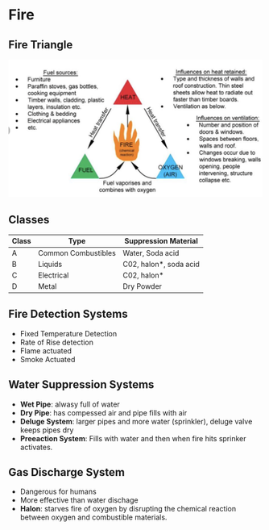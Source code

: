 # Fire

## Fire Triangle
![Fire Triangle](/images/firetriangle.png)

## Classes
| Class | Type | Suppression Material |
| ----- | ---- |----------------------|
|A|Common Combustibles|Water, Soda acid|
|B|Liquids|C02, halon*, soda acid |
|C|Electrical|C02, halon*|
|D|Metal|Dry Powder|

## Fire Detection Systems
- Fixed Temperature Detection
- Rate of Rise detection
- Flame actuated
- Smoke Actuated

## Water Suppression Systems
- **Wet Pipe**: alwasy full of water
- **Dry Pipe**: has compessed air and pipe fills with air
- **Deluge System**: larger pipes and more water (sprinkler), deluge valve keeps pipes dry
- **Preeaction System**: Fills with water and then when fire hits sprinker activates.


## Gas Discharge System
- Dangerous for humans
- More effective than water dischage
- **Halon**: starves fire of oxygen by disrupting the chemical reaction between oxygen and combustible materials. 
